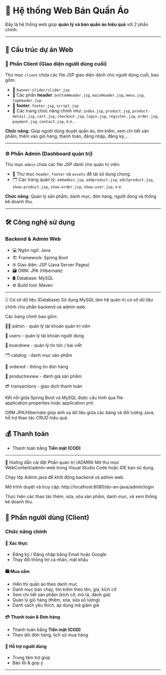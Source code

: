 

# 👗 Hệ thống Web Bán Quần Áo 

Đây là hệ thống web giúp **quản lý và bán quần áo hiệu quả** với 2 phần chính:

---

## 📂 Cấu trúc dự án Web

### 🛒 Phần Client (Giao diện người dùng cuối)

Thư mục `client` chứa các file JSP giao diện dành cho người dùng cuối, bao gồm:

* 📌 `banner-slider/slider.jsp`
* 🧩 Các phần **header**: `bottomHeader.jsp`, `mainHeader.jsp`, `menu.jsp`, `topHeader.jsp`
* 🧩 **footer**: `footer.jsp`, `script.jsp`
* 📄 Các trang chức năng chính như:
  `index.jsp`, `product.jsp`, `product-detail.jsp`, `cart.jsp`, `checkout.jsp`, `login.jsp`, `register.jsp`, `order.jsp`, `payment.jsp`, `contact.jsp`, v.v...

**Chức năng:** Giúp người dùng duyệt quần áo, tìm kiếm, xem chi tiết sản phẩm, thêm vào giỏ hàng, thanh toán, đăng nhập, đăng ký,...

---

### ⚙️ Phần Admin (Dashboard quản trị)

Thư mục `admin` chứa các file JSP dành cho quản trị viên:

* 🧩 Thư mục `header`, `footer` và `assets` để tái sử dụng chung.
* 🗂️ Các trang quản lý: `addadmin.jsp`, `addproduct.jsp`, `editproduct.jsp`, `show-product.jsp`, `show-order.jsp`, `show-user.jsp`, v.v.

**Chức năng:** Quản lý sản phẩm, danh mục, đơn hàng, người dùng và thống kê doanh thu.

---

## 🛠️ Công nghệ sử dụng

### Backend & Admin Web

* 💻 Ngôn ngữ: Java
* 🏗 Framework: Spring Boot
* 🌐 Giao diện: JSP (Java Server Pages)
* 🗃 ORM: JPA (Hibernate)
* 🛢 Database: MySQL
* ⚙ Build tool: Maven

---

🗄️ Cơ sở dữ liệu (Database)
Sử dụng MySQL làm hệ quản trị cơ sở dữ liệu chính cho phần backend và admin web.

Các bảng chính bao gồm:

👨‍💼 admin - quản lý tài khoản quản trị viên

👤 users - quản lý tài khoản người dùng

📰 boardnew - quản lý tin tức / bài viết

🗂 catalog - danh mục sản phẩm

🛒 ordered - thông tin đơn hàng

👟 productreview - đánh giá sản phẩm

💳 transactions - giao dịch thanh toán

Kết nối giữa Spring Boot và MySQL được cấu hình qua file application.properties hoặc application.yml.

ORM JPA/Hibernate giúp ánh xạ dữ liệu giữa các bảng và đối tượng Java, hỗ trợ thao tác CRUD hiệu quả.

## 💰 Thanh toán

* Thanh toán bằng **Tiền mặt (COD)**

---

🚀 Hướng dẫn cài đặt
Phần quản trị (ADMIN)
Mở thư mục WebContent/admin-web trong Visual Studio Code hoặc IDE bạn sử dụng.

Chạy lớp Admin.java để khởi động backend và admin web.

Mở trình duyệt và truy cập:
http://localhost:8080/do-an-java/admin/login

Thực hiện các thao tác thêm, sửa, xóa sản phẩm, danh mục, và xem thống kê doanh thu.

## 👤 Phần người dùng (Client)

### Chức năng chính

#### 🔐 Xác thực

* Đăng ký / Đăng nhập bằng Email hoặc Google
* Thay đổi thông tin cá nhân, mật khẩu

#### 🛍️ Mua sắm

* Hiển thị quần áo theo danh mục
* Danh mục bán chạy, tìm kiếm theo tên, giá, kích cỡ
* Xem chi tiết sản phẩm (kích cỡ, mô tả, đánh giá)
* Quản lý giỏ hàng (thêm, xóa, sửa số lượng)
* Danh sách yêu thích, áp dụng mã giảm giá

#### 💳 Thanh toán & Đơn hàng

* Thanh toán bằng **Tiền mặt (COD)**
* Theo dõi đơn hàng, lịch sử mua hàng

#### 💬 Hỗ trợ người dùng

* Trung tâm trợ giúp
* Báo lỗi & góp ý

---

